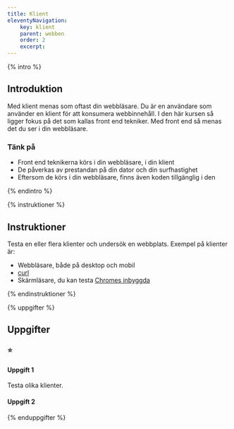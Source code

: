 ```yaml
---
title: Klient
eleventyNavigation:
    key: klient
    parent: webben
    order: 2
    excerpt: 
---
```

{% intro %}

## Introduktion

Med klient menas som oftast din webbläsare. Du är en användare som använder en 
klient för att konsumera webbinnehåll.
I den här kursen så ligger fokus på det som kallas front end tekniker. Med front end
så menas det du ser i din webbläsare.

### Tänk på
 - Front end teknikerna körs i din webbläsare, i din klient
 - De påverkas av prestandan på din dator och din surfhastighet
 - Eftersom de körs i din webbläsare, finns även koden tillgänglig i den

{% endintro %}

{% instruktioner %}

## Instruktioner

Testa en eller flera klienter och undersök en webbplats. Exempel på klienter är:

 - Webbläsare, både på desktop och mobil
 - [curl](https://curl.se/)
 - Skärmläsare, du kan testa [Chromes inbyggda](https://support.google.com/accessibility/answer/7031755?hl=en)

{% endinstruktioner %}

{% uppgifter %}

## Uppgifter
### ⭐
#### Uppgift 1

Testa olika klienter.

#### Uppgift 2


{% enduppgifter %}